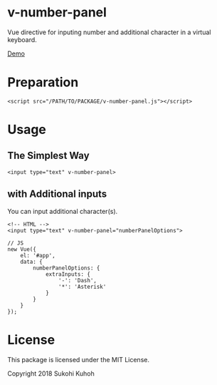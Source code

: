 # v-number-panel
Vue directive for inputing number and additional character in a virtual keyboard.

[Demo](https://demo-laravel52.capilano-fw.com/vue_number_panel)

# Preparation

    <script src="/PATH/TO/PACKAGE/v-number-panel.js"></script>

# Usage

## The Simplest Way

    <input type="text" v-number-panel>

## with Additional inputs

You can input additional character(s).

    <!-- HTML -->
    <input type="text" v-number-panel="numberPanelOptions">
    
    // JS
    new Vue({
        el: '#app',
        data: {
            numberPanelOptions: {
                extraInputs: {
                    '-': 'Dash',
                    '*': 'Asterisk'
                }
            }
        }
    });
    
# License

This package is licensed under the MIT License.

Copyright 2018 Sukohi Kuhoh